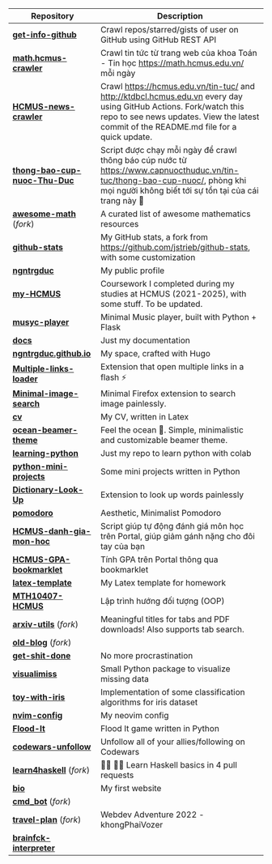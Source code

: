 | **Repository** | **Description** |
| -------------- | --------------- |
| **[get-info-github](https://github.com/ngntrgduc/get-info-github)**  | Crawl repos/starred/gists of user on GitHub using GitHub REST API |
| **[math.hcmus-crawler](https://github.com/ngntrgduc/math.hcmus-crawler)**  | Crawl tin tức từ trang web của khoa Toán - Tin học https://math.hcmus.edu.vn/ mỗi ngày |
| **[HCMUS-news-crawler](https://github.com/ngntrgduc/HCMUS-news-crawler)**  | Crawl https://hcmus.edu.vn/tin-tuc/ and http://ktdbcl.hcmus.edu.vn every day using GitHub Actions. Fork/watch this repo to see news updates. View the latest commit of the README.md file for a quick update. |
| **[thong-bao-cup-nuoc-Thu-Duc](https://github.com/ngntrgduc/thong-bao-cup-nuoc-Thu-Duc)**  | Script được chạy mỗi ngày để crawl thông báo cúp nước từ https://www.capnuocthuduc.vn/tin-tuc/thong-bao-cup-nuoc/, phòng khi mọi người không biết tới sự tồn tại của cái trang này 🙂 |
| **[awesome-math](https://github.com/ngntrgduc/awesome-math)** (*fork*) | A curated list of awesome mathematics resources |
| **[github-stats](https://github.com/ngntrgduc/github-stats)**  | My GitHub stats, a fork from https://github.com/jstrieb/github-stats, with some customization |
| **[ngntrgduc](https://github.com/ngntrgduc/ngntrgduc)**  | My public profile |
| **[my-HCMUS](https://github.com/ngntrgduc/my-HCMUS)**  | Coursework I completed during my studies at HCMUS (2021-2025), with some stuff. To be updated. |
| **[musyc-player](https://github.com/ngntrgduc/musyc-player)**  | Minimal Music player, built with Python + Flask |
| **[docs](https://github.com/ngntrgduc/docs)**  | Just my documentation |
| **[ngntrgduc.github.io](https://github.com/ngntrgduc/ngntrgduc.github.io)**  | My space, crafted with Hugo |
| **[Multiple-links-loader](https://github.com/ngntrgduc/Multiple-links-loader)**  | Extension that open multiple links in a flash ⚡ |
| **[Minimal-image-search](https://github.com/ngntrgduc/Minimal-image-search)**  | Minimal Firefox extension to search image painlessly. |
| **[cv](https://github.com/ngntrgduc/cv)**  | My CV, written in Latex |
| **[ocean-beamer-theme](https://github.com/ngntrgduc/ocean-beamer-theme)**  | Feel the ocean 🌊. Simple, minimalistic and customizable beamer theme. |
| **[learning-python](https://github.com/ngntrgduc/learning-python)**  | Just my repo to learn python with colab |
| **[python-mini-projects](https://github.com/ngntrgduc/python-mini-projects)**  | Some mini projects written in Python |
| **[Dictionary-Look-Up](https://github.com/ngntrgduc/Dictionary-Look-Up)**  | Extension to look up words painlessly |
| **[pomodoro](https://github.com/ngntrgduc/pomodoro)**  | Aesthetic, Minimalist Pomodoro |
| **[HCMUS-danh-gia-mon-hoc](https://github.com/ngntrgduc/HCMUS-danh-gia-mon-hoc)**  | Script giúp tự động đánh giá môn học trên Portal, giúp giảm gánh nặng cho đôi tay của bạn |
| **[HCMUS-GPA-bookmarklet](https://github.com/ngntrgduc/HCMUS-GPA-bookmarklet)**  | Tính GPA trên Portal thông qua bookmarklet |
| **[latex-template](https://github.com/ngntrgduc/latex-template)**  | My Latex template for homework |
| **[MTH10407-HCMUS](https://github.com/ngntrgduc/MTH10407-HCMUS)**  | Lập trình hướng đối tượng (OOP) |
| **[arxiv-utils](https://github.com/ngntrgduc/arxiv-utils)** (*fork*) | Meaningful titles for tabs and PDF downloads! Also supports tab search. |
| **[old-blog](https://github.com/ngntrgduc/old-blog)** (*fork*) |  |
| **[get-shit-done](https://github.com/ngntrgduc/get-shit-done)**  | No more procrastination |
| **[visualimiss](https://github.com/ngntrgduc/visualimiss)**  | Small Python package to visualize missing data |
| **[toy-with-iris](https://github.com/ngntrgduc/toy-with-iris)**  | Implementation of some classification algorithms for iris dataset |
| **[nvim-config](https://github.com/ngntrgduc/nvim-config)**  | My neovim config |
| **[Flood-It](https://github.com/ngntrgduc/Flood-It)**  | Flood It game written in Python |
| **[codewars-unfollow](https://github.com/ngntrgduc/codewars-unfollow)**  | Unfollow all of your allies/following on Codewars |
| **[learn4haskell](https://github.com/ngntrgduc/learn4haskell)** (*fork*) | 👩‍🏫 👨‍🏫 Learn Haskell basics in 4 pull requests |
| **[bio](https://github.com/ngntrgduc/bio)**  | My first website |
| **[cmd_bot](https://github.com/ngntrgduc/cmd_bot)** (*fork*) |  |
| **[travel-plan](https://github.com/ngntrgduc/travel-plan)** (*fork*) | Webdev Adventure 2022 - khongPhaiVozer |
| **[brainfck-interpreter](https://github.com/ngntrgduc/brainfck-interpreter)**  |  |

